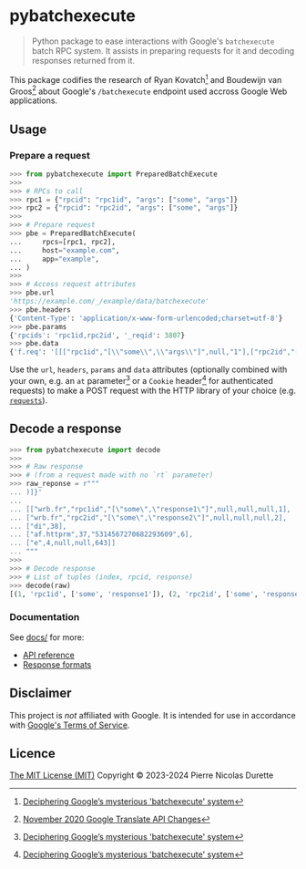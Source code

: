 # pybatchexecute

> Python package to ease interactions with Google's `batchexecute` batch RPC system. It assists in preparing requests for it and decoding responses returned from it.

This package codifies the research of Ryan Kovatch[^1] and Boudewijn van Groos[^2] about Google's `/batchexecute` endpoint used accross Google Web applications.

## Usage

### Prepare a request

```python
>>> from pybatchexecute import PreparedBatchExecute
>>>
>>> # RPCs to call
>>> rpc1 = {"rpcid": "rpc1id", "args": ["some", "args"]}
>>> rpc2 = {"rpcid": "rpc2id", "args": ["some", "args"]}
>>>
>>> # Prepare request
>>> pbe = PreparedBatchExecute(
...     rpcs=[rpc1, rpc2],
...     host="example.com",
...     app="example",
... )
>>>
>>> # Access request attributes
>>> pbe.url
'https://example.com/_/example/data/batchexecute'
>>> pbe.headers
{'Content-Type': 'application/x-www-form-urlencoded;charset=utf-8'}
>>> pbe.params
{'rpcids': 'rpc1id,rpc2id', '_reqid': 3807}
>>> pbe.data
{'f.req': '[[["rpc1id","[\\"some\\",\\"args\\"]",null,"1"],["rpc2id","[\\"some\\",\\"args\\"]",null,"2"]]]'}
```

Use the `url`, `headers`, `params` and `data` attributes (optionally combined with your own, e.g. an `at` parameter[^1] or a `Cookie` header[^1] for authenticated requests) to make a POST request with the HTTP library of your choice (e.g. [`requests`](https://requests.readthedocs.io/en/latest/)).

## Decode a response

```python
>>> from pybatchexecute import decode
>>>
>>> # Raw response
>>> # (from a request made with no `rt` parameter)
>>> raw_reponse = r"""
... )]}'
...
... [["wrb.fr","rpc1id","[\"some\",\"response1\"]",null,null,null,1],
... ["wrb.fr","rpc2id","[\"some\",\"response2\"]",null,null,null,2],
... ["di",38],
... ["af.httprm",37,"5314567270682293609",6],
... ["e",4,null,null,643]]
... """
>>>
>>> # Decode response
>>> # List of tuples (index, rpcid, response)
>>> decode(raw)
[(1, 'rpc1id', ['some', 'response1']), (2, 'rpc2id', ['some', 'response2'])]
```

### Documentation

See [docs/](docs/) for more:

* [API reference](docs/api.md)
* [Response formats](docs/response-formats.md)

## Disclaimer

This project is *not* affiliated with Google. It is intended for use in accordance with [Google's Terms of Service](https://policies.google.com/terms).

## Licence

[The MIT License (MIT)](LICENSE) Copyright © 2023-2024 Pierre Nicolas Durette

[^1]: [Deciphering Google’s mysterious 'batchexecute' system](https://kovatch.medium.com/deciphering-google-batchexecute-74991e4e446c)

[^2]: [November 2020 Google Translate API Changes](https://github.com/Boudewijn26/gTTS-token/blob/master/docs/november-2020-translate-changes.md)